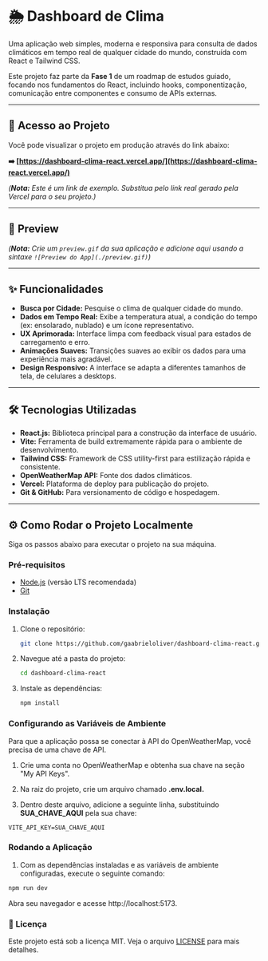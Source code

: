 # 🌦️ Dashboard de Clima

Uma aplicação web simples, moderna e responsiva para consulta de dados climáticos em tempo real de qualquer cidade do mundo, construída com React e Tailwind CSS.

Este projeto faz parte da **Fase 1** de um roadmap de estudos guiado, focando nos fundamentos do React, incluindo hooks, componentização, comunicação entre componentes e consumo de APIs externas.

---

## 🚀 Acesso ao Projeto

Você pode visualizar o projeto em produção através do link abaixo:

**➡️ [https://dashboard-clima-react.vercel.app/](https://dashboard-clima-react.vercel.app/)**

*(**Nota:** Este é um link de exemplo. Substitua pelo link real gerado pela Vercel para o seu projeto.)*

---

## 📸 Preview

*(**Nota:** Crie um `preview.gif` da sua aplicação e adicione aqui usando a sintaxe `![Preview do App](./preview.gif)`)*

---

## ✨ Funcionalidades

- **Busca por Cidade:** Pesquise o clima de qualquer cidade do mundo.
- **Dados em Tempo Real:** Exibe a temperatura atual, a condição do tempo (ex: ensolarado, nublado) e um ícone representativo.
- **UX Aprimorada:** Interface limpa com feedback visual para estados de carregamento e erro.
- **Animações Suaves:** Transições suaves ao exibir os dados para uma experiência mais agradável.
- **Design Responsivo:** A interface se adapta a diferentes tamanhos de tela, de celulares a desktops.

---

## 🛠️ Tecnologias Utilizadas

- **React.js:** Biblioteca principal para a construção da interface de usuário.
- **Vite:** Ferramenta de build extremamente rápida para o ambiente de desenvolvimento.
- **Tailwind CSS:** Framework de CSS utility-first para estilização rápida e consistente.
- **OpenWeatherMap API:** Fonte dos dados climáticos.
- **Vercel:** Plataforma de deploy para publicação do projeto.
- **Git & GitHub:** Para versionamento de código e hospedagem.

---

## ⚙️ Como Rodar o Projeto Localmente

Siga os passos abaixo para executar o projeto na sua máquina.

### Pré-requisitos

- [Node.js](https://nodejs.org/en/) (versão LTS recomendada)
- [Git](https://git-scm.com/)

### Instalação

1. Clone o repositório:
   ```bash
   git clone https://github.com/gaabrieloliver/dashboard-clima-react.git
   ```


2. Navegue até a pasta do projeto:
    ```bash
    cd dashboard-clima-react
    ```

3. Instale as dependências:
    ```bash
    npm install
    ```

### Configurando as Variáveis de Ambiente

Para que a aplicação possa se conectar à API do OpenWeatherMap, você precisa de uma chave de API.

1. Crie uma conta no OpenWeatherMap e obtenha sua chave na seção "My API Keys".

2. Na raiz do projeto, crie um arquivo chamado **.env.local.**

3. Dentro deste arquivo, adicione a seguinte linha, substituindo **SUA_CHAVE_AQUI** pela sua chave:

<code>VITE_API_KEY=SUA_CHAVE_AQUI</code>

### Rodando a Aplicação

1. Com as dependências instaladas e as variáveis de ambiente configuradas, execute o seguinte comando:

```bash
npm run dev
```

Abra seu navegador e acesse http://localhost:5173.

### 📝 Licença

Este projeto está sob a licença MIT. Veja o arquivo [LICENSE]() para mais detalhes.
